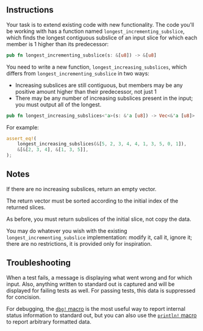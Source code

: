 ## Instructions

Your task is to extend existing code with new functionality. The code you'll be working with has a function named `longest_incrementing_subslice`, which finds the longest contiguous subslice of an input slice for which each member is 1 higher than its predecessor:

```rust
pub fn longest_incrementing_subslice(s: &[u8]) -> &[u8]
```

You need to write a new function, `longest_increasing_subslices`, which differs from `longest_incrementing_subslice` in two ways:

- Increasing subslices are still contiguous, but members may be any positive amount higher than their predecessor, not just 1
- There may be any number of increasing subslices present in the input; you must output all of the longest.

```rust
pub fn longest_increasing_subslices<'a>(s: &'a [u8]) -> Vec<&'a [u8]>
```

For example:

```rust
assert_eq!(
    longest_increasing_subslices(&[5, 2, 3, 4, 4, 1, 3, 5, 0, 1]),
    &[&[2, 3, 4], &[1, 3, 5]],
);
```

## Notes

If there are no increasing subslices, return an empty vector.

The return vector must be sorted according to the initial index of the returned slices.

As before, you must return subslices of the initial slice, not copy the data.

You may do whatever you wish with the existing `longest_incrementing_subslice` implementation: modify it, call it, ignore it; there are no restrictions, it is provided only for inspiration.

## Troubleshooting

When a test fails, a message is displaying what went wrong and for which input. Also, anything written to standard out is captured and will be displayed for failing tests as well. For passing tests, this data is suppressed for concision.

For debugging, the [`dbg!` macro](https://doc.rust-lang.org/std/macro.dbg.html) is the most useful way to report internal status information to standard out, but you can also use the [`println!` macro](https://doc.rust-lang.org/std/macro.println.html) to report arbitrary formatted data.
